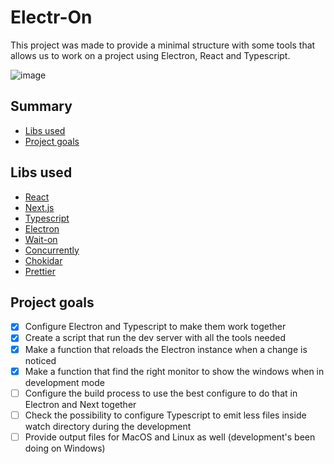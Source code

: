 # Electr-On

This project was made to provide a minimal structure with some tools that allows us to work on a project using Electron, React and Typescript.

![image](https://img.shields.io/badge/status-under%20development-yellow)

## Summary

- [Libs used](#libs-used)
- [Project goals](#project-goals)

## Libs used

- [React](https://react.dev/)
- [Next.js](https://nextjs.org/)
- [Typescript](https://www.typescriptlang.org/)
- [Electron](https://www.electronjs.org/)
- [Wait-on](https://github.com/jeffbski/wait-on)
- [Concurrently](https://github.com/open-cli-tools/concurrently)
- [Chokidar](https://github.com/paulmillr/chokidar)
- [Prettier](https://prettier.io/)

## Project goals

- [x] Configure Electron and Typescript to make them work together
- [x] Create a script that run the dev server with all the tools needed
- [x] Make a function that reloads the Electron instance when a change is noticed
- [x] Make a function that find the right monitor to show the windows when in development mode
- [ ] Configure the build process to use the best configure to do that in Electron and Next together
- [ ] Check the possibility to configure Typescript to emit less files inside watch directory during the development
- [ ] Provide output files for MacOS and Linux as well (development's been doing on Windows)
